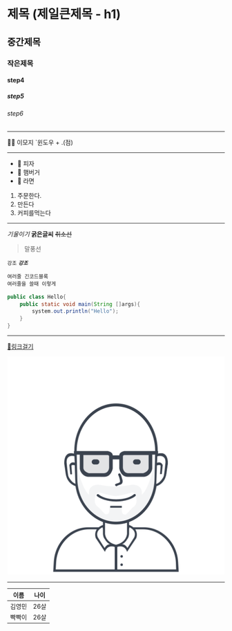 
# 제목 (제일큰제목 - h1)
## 중간제목
### 작은제목
#### step4
##### step5
###### step6

<!--주석 : 제목 h1~h6-->
---
 🍕🍔 이모지 `윈도우 + .(점)

---
- 🍕 피자
- 🍔 햄버거
- 🍜 라면



1. 주문한다.
2. 만든다
3. 커피를먹는다

---
*기울이기*
**굵은글씨**
~~취소선~~

> 말풍선

`강조`
***`강조`***

```
여러줄 긴코드블록
여러줄을 쓸때 이렇게
```

```java
public class Hello{
    public static void main(String []args){
        system.out.println("Hello");
    }
}
```
---

[🔗링크걸기](https://github.com/jesusjoy10/fullstack_youngmin)

![프로필](./984103_avatar_geek_male_man_person_icon.png)

---
|이름|나이|
|-|-|
|김영민|26살|
|빡빡이|26살|